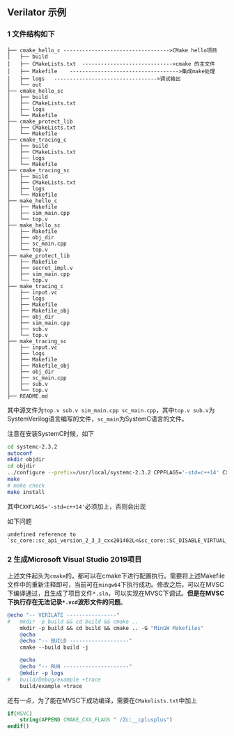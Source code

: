 ## Verilator 示例

### 1	文件结构如下

```
├── cmake_hello_c ---------------------------------->CMake hello项目
│   ├── build
│   ├── CMakeLists.txt  ----------------------------->cmake 的主文件
│   ├── Makefile	----------------------------------->集成make处理
│   ├── logs   --------------------------------->调试输出
│   └── out
├── cmake_hello_sc
│   ├── build
│   ├── CMakeLists.txt
│   ├── logs
│   └── Makefile
├── cmake_protect_lib
│   ├── CMakeLists.txt
│   └── Makefile
├── cmake_tracing_c
│   ├── build
│   ├── CMakeLists.txt
│   ├── logs
│   └── Makefile
├── cmake_tracing_sc
│   ├── build
│   ├── CMakeLists.txt
│   ├── logs
│   └── Makefile
├── make_hello_c
│   ├── Makefile
│   ├── sim_main.cpp
│   └── top.v
├── make_hello_sc
│   ├── Makefile
│   ├── obj_dir
│   ├── sc_main.cpp
│   └── top.v
├── make_protect_lib
│   ├── Makefile
│   ├── secret_impl.v
│   ├── sim_main.cpp
│   └── top.v
├── make_tracing_c
│   ├── input.vc
│   ├── logs
│   ├── Makefile
│   ├── Makefile_obj
│   ├── obj_dir
│   ├── sim_main.cpp
│   ├── sub.v
│   └── top.v
├── make_tracing_sc
│   ├── input.vc
│   ├── logs
│   ├── Makefile
│   ├── Makefile_obj
│   ├── obj_dir
│   ├── sc_main.cpp
│   ├── sub.v
│   └── top.v
├── README.md
```

其中源文件为`top.v sub.v sim_main.cpp sc_main.cpp`，其中`top.v sub.v`为SystemVerilog语言编写的文件，`sc_main`为SystemC语言的文件。

注意在安装SystemC时候，如下

```bash
cd systemc-2.3.2
autoconf
mkdir objdir
cd objdir
../configure --prefix=/usr/local/systemc-2.3.2 CPPFLAGS='-std=c++14' CXXFLAGS='-std=c++14'
make
# make check
make install
```

其中`CXXFLAGS='-std=c++14'`必须加上，否则会出现

如下问题

```text
undefined reference to `sc_core::sc_api_version_2_3_3_cxx201402L<&sc_core::SC_DISABLE_VIRTUAL_BIND_UNDEFINED_>::sc_api_version_2_3_3_cxx201402L(sc_core::sc_writer_policy)
```



### 2	生成Microsoft Visual Studio 2019项目

上述文件起头为`cmake`的，都可以在cmake下进行配置执行。需要将上述Makefile文件中的重新注释即可，当前可在`mingw64`下执行成功。修改之后，可以在MVSC下编译通过，且生成了项目文件`*.sln`，可以实现在MVSC下调试。**但是在MVSC下执行存在无法记录`*.vcd`波形文件的问题**。

```makefile
@echo "-- VERILATE ----------------"
#	mkdir -p build && cd build && cmake ..
	mkdir -p build && cd build && cmake .. -G "MinGW Makefiles"
	@echo
	@echo "-- BUILD -------------------"
	cmake --build build -j

	@echo
	@echo "-- RUN ---------------------"
	@mkdir -p logs
#	build/Debug/example +trace
	build/example +trace
```

还有一点，为了能在MVSC下成功编译，需要在`CMakelists.txt`中加上

```cmake
if(MSVC)
    string(APPEND CMAKE_CXX_FLAGS " /Zc:__cplusplus")
endif()
```

